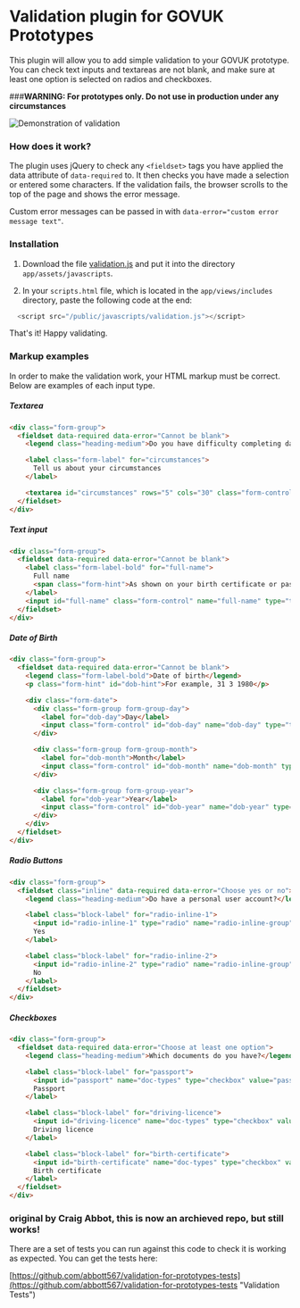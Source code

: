 # Validation plugin for GOVUK Prototypes

This plugin will allow you to add simple validation to your GOVUK prototype. You can check text inputs and textareas are not blank, and make sure at least one option is selected on radios and checkboxes.

###**WARNING: For prototypes only. Do not use in production under any circumstances**

![Demonstration of validation](https://raw.githubusercontent.com/abbott567/validation-for-prototypes/images/images/validation.gif "Validation Demonstration")


### How does it work?

The plugin uses jQuery to check any `<fieldset>` tags you have applied the data attribute of `data-required` to. It then checks you have made a selection or entered some characters. If the validation fails, the browser scrolls to the top of the page and shows the error message.

Custom error messages can be passed in with `data-error="custom error message text"`.

### Installation

1) Download the file [validation.js](https://github.com/abbott567/validation-for-prototypes/blob/master/validation.js) and put it into the directory `app/assets/javascripts`. 

2) In your `scripts.html` file, which is located in the `app/views/includes` directory, paste the following code at the end:

``` javascript
  <script src="/public/javascripts/validation.js"></script>
```
That's it! Happy validating.

### Markup examples

In order to make the validation work, your HTML markup must be correct. Below are examples of each input type.

##### Textarea

``` html
<div class="form-group">
  <fieldset data-required data-error="Cannot be blank">
    <legend class="heading-medium">Do you have difficulty completing daily activities</legend>

    <label class="form-label" for="circumstances">
      Tell us about your circumstances
    </label>

    <textarea id="circumstances" rows="5" cols="30" class="form-control" name="circumstances"></textarea>
  </fieldset>
</div>
```

##### Text input

``` html
<div class="form-group">
  <fieldset data-required data-error="Cannot be blank">
    <label class="form-label-bold" for="full-name">
      Full name
      <span class="form-hint">As shown on your birth certificate or passport</span>
    </label>
    <input id="full-name" class="form-control" name="full-name" type="text">
  </fieldset>
</div>
```

##### Date of Birth

``` html
<div class="form-group">
  <fieldset data-required data-error="Cannot be blank">
    <legend class="form-label-bold">Date of birth</legend>
    <p class="form-hint" id="dob-hint">For example, 31 3 1980</p>

    <div class="form-date">
      <div class="form-group form-group-day">
        <label for="dob-day">Day</label>
        <input class="form-control" id="dob-day" name="dob-day" type="text" pattern="[0-9]*" min="0" max="31" aria-describedby="dob-hint">
      </div>

      <div class="form-group form-group-month">
        <label for="dob-month">Month</label>
        <input class="form-control" id="dob-month" name="dob-month" type="text" pattern="[0-9]*" min="0" max="12">
      </div>

      <div class="form-group form-group-year">
        <label for="dob-year">Year</label>
        <input class="form-control" id="dob-year" name="dob-year" type="text" pattern="[0-9]*" min="0" max="2016">
      </div>
    </div>
  </fieldset>
</div>
```

##### Radio Buttons

``` html
<div class="form-group">
  <fieldset class="inline" data-required data-error="Choose yes or no">
    <legend class="heading-medium">Do have a personal user account?</legend>

    <label class="block-label" for="radio-inline-1">
      <input id="radio-inline-1" type="radio" name="radio-inline-group" value="Yes">
      Yes
    </label>

    <label class="block-label" for="radio-inline-2">
      <input id="radio-inline-2" type="radio" name="radio-inline-group" value="No">
      No
    </label>
  </fieldset>
</div>
```

##### Checkboxes

``` html
<div class="form-group">
  <fieldset data-required data-error="Choose at least one option">
    <legend class="heading-medium">Which documents do you have?</legend>

    <label class="block-label" for="passport">
      <input id="passport" name="doc-types" type="checkbox" value="passport">
      Passport
    </label>

    <label class="block-label" for="driving-licence">
      <input id="driving-licence" name="doc-types" type="checkbox" value="driving-licence">
      Driving licence
    </label>

    <label class="block-label" for="birth-certificate">
      <input id="birth-certificate" name="doc-types" type="checkbox" value="birth-certificate">
      Birth certificate
    </label>
  </fieldset>
</div>
```

### original by Craig Abbot, this is now an archieved repo, but still works!

There are a set of tests you can run against this code to check it is working as expected. You can get the tests here:

[https://github.com/abbott567/validation-for-prototypes-tests](https://github.com/abbott567/validation-for-prototypes-tests "Validation Tests")
